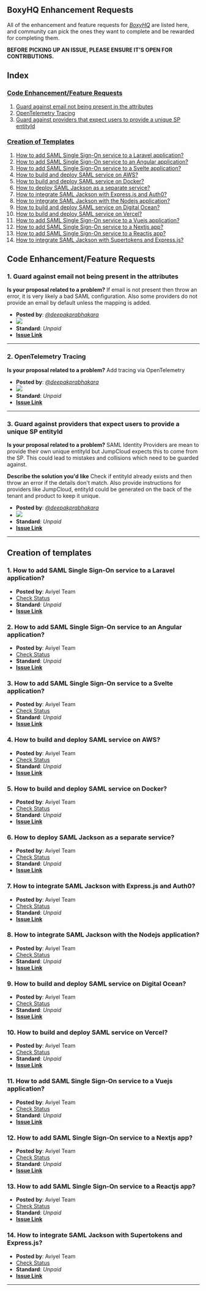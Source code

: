 ## BoxyHQ Enhancement Requests

All of the enhancement and feature requests for _[BoxyHQ](https://boxyhq.com/)_ are listed here, and community can pick the ones they want to complete and be rewarded for completing them.

**BEFORE PICKING UP AN ISSUE, PLEASE ENSURE IT'S OPEN FOR CONTRIBUTIONS.**

## Index

### [Code Enhancement/Feature Requests](#code-enhancementfeature-requests)
   1. [Guard against email not being present in the attributes](#1-guard-against-email-not-being-present-in-the-attributes)
   2. [OpenTelemetry Tracing](#2-opentelemetry-tracing)
   3. [Guard against providers that expect users to provide a unique SP entityId](#3-guard-against-providers-that-expect-users-to-provide-a-unique-sp-entityid)

### [Creation of Templates](#creation-of-templates-1)
   1. [How to add SAML Single Sign-On service to a Laravel application?](#1-how-to-add-saml-single-sign-on-service-to-a-laravel-application)
   2. [How to add SAML Single Sign-On service to an Angular application?](#2-how-to-add-saml-single-sign-on-service-to-an-angular-application)
   3. [How to add SAML Single Sign-On service to a Svelte application?](#3-how-to-add-saml-single-sign-on-service-to-a-svelte-application)
   4. [How to build and deploy SAML service on AWS?](#4-how-to-build-and-deploy-saml-service-on-aws)
   5. [How to build and deploy SAML service on Docker?](#5-how-to-build-and-deploy-saml-service-on-docker)
   6. [How to deploy SAML Jackson as a separate service?](#6-how-to-deploy-saml-jackson-as-a-separate-service)
   7. [How to integrate SAML Jackson with Express.js and Auth0?](#7-how-to-integrate-saml-jackson-with-expressjs-and-auth0)
   8. [How to integrate SAML Jackson with the Nodejs application?](#8-how-to-integrate-saml-jackson-with-the-nodejs-application)
   9. [How to build and deploy SAML service on Digital Ocean?](#9-how-to-build-and-deploy-saml-service-on-digital-ocean)
   10. [How to build and deploy SAML service on Vercel?](#10-how-to-build-and-deploy-saml-service-on-vercel)
   11. [How to add SAML Single Sign-On service to a Vuejs application?](#11-how-to-add-saml-single-sign-on-service-to-a-vuejs-application)
   12. [How to add SAML Single Sign-On service to a Nextjs app?](#12-how-to-add-saml-single-sign-on-service-to-a-nextjs-app)
   13. [How to add SAML Single Sign-On service to a Reactjs app?](#13-how-to-add-saml-single-sign-on-service-to-a-reactjs-app)
   14. [How to integrate SAML Jackson with Supertokens and Express.js?](#14-how-to-integrate-saml-jackson-with-supertokens-and-expressjs)

## Code Enhancement/Feature Requests

### **1. Guard against email not being present in the attributes**

**Is your proposal related to a problem?**
If email is not present then throw an error, it is very likely a bad SAML configuration. Also some providers do not provide an email by default unless the mapping is added.

- **Posted by**: _[@deepakprabhakara](https://github.com/deepakprabhakara)_
- <img src="https://img.shields.io/endpoint?url=https%3A%2F%2Faviyel-request-board.herokuapp.com%2Fboxyhq%2F116">
- **Standard**: _Unpaid_
- **[Issue Link](https://github.com/aviyelverse/Open-Source-Requests/issues/56)**

---

### **2. OpenTelemetry Tracing**

**Is your proposal related to a problem?**
Add tracing via OpenTelemetry

- **Posted by**: _[@deepakprabhakara](https://github.com/deepakprabhakara)_
- <img src="https://img.shields.io/endpoint?url=https%3A%2F%2Faviyel-request-board.herokuapp.com%2Fboxyhq%2F112">
- **Standard**: _Unpaid_
- **[Issue Link](https://github.com/aviyelverse/Open-Source-Requests/issues/57)**

---

### **3. Guard against providers that expect users to provide a unique SP entityId**

**Is your proposal related to a problem?**
SAML Identity Providers are mean to provide their own unique entityId but JumpCloud expects this to come from the SP. This could lead to mistakes and collisions which need to be guarded against.

**Describe the solution you'd like**
Check if entityId already exists and then throw an error if the details don't match. Also provide instructions for providers like JumpCloud, entityId could be generated on the back of the tenant and product to keep it unique.

- **Posted by**: _[@deepakprabhakara](https://github.com/deepakprabhakara)_
- <img src="https://img.shields.io/endpoint?url=https%3A%2F%2Faviyel-request-board.herokuapp.com%2Fboxyhq%2F117">
- **Standard**: _Unpaid_
- **[Issue Link](https://github.com/aviyelverse/Open-Source-Requests/issues/58)**

---

## Creation of templates

### **1. How to add SAML Single Sign-On service to a Laravel application?**

   - **Posted by**: Aviyel Team
   - [Check Status](https://sturdy-locust-74a.notion.site/BoxyHQ-b4940ecefc574ac0a85833b5aeebc82f)
   - **Standard**: _Unpaid_
   - **[Issue Link](https://github.com/aviyelverse/Open-Source-Requests/issues/94)**

### **2. How to add SAML Single Sign-On service to an Angular application?**

   - **Posted by**: Aviyel Team
   - [Check Status](https://sturdy-locust-74a.notion.site/BoxyHQ-b4940ecefc574ac0a85833b5aeebc82f)
   - **Standard**: _Unpaid_
   - **[Issue Link](https://github.com/aviyelverse/Open-Source-Requests/issues/96)**

### **3. How to add SAML Single Sign-On service to a Svelte application?**

   - **Posted by**: Aviyel Team
   - [Check Status](https://sturdy-locust-74a.notion.site/BoxyHQ-b4940ecefc574ac0a85833b5aeebc82f)
   - **Standard**: _Unpaid_
   - **[Issue Link](https://github.com/aviyelverse/Open-Source-Requests/issues/98)**

### **4. How to build and deploy SAML service on AWS?**

   - **Posted by**: Aviyel Team
   - [Check Status](https://sturdy-locust-74a.notion.site/BoxyHQ-b4940ecefc574ac0a85833b5aeebc82f)
   - **Standard**: _Unpaid_
   - **[Issue Link](https://github.com/aviyelverse/Open-Source-Requests/issues/99)**

### **5. How to build and deploy SAML service on Docker?**

   - **Posted by**: Aviyel Team
   - [Check Status](https://sturdy-locust-74a.notion.site/BoxyHQ-b4940ecefc574ac0a85833b5aeebc82f)
   - **Standard**: _Unpaid_
   - **[Issue Link](https://github.com/aviyelverse/Open-Source-Requests/issues/100)**

### **6. How to deploy SAML Jackson as a separate service?**

   - **Posted by**: Aviyel Team
   - [Check Status](https://sturdy-locust-74a.notion.site/BoxyHQ-b4940ecefc574ac0a85833b5aeebc82f)
   - **Standard**: _Unpaid_
   - **[Issue Link](https://github.com/aviyelverse/Open-Source-Requests/issues/101)**
  
### **7. How to integrate SAML Jackson with Express.js and Auth0?**

   - **Posted by**: Aviyel Team
   - [Check Status](https://sturdy-locust-74a.notion.site/BoxyHQ-b4940ecefc574ac0a85833b5aeebc82f)
   - **Standard**: _Unpaid_
   - **[Issue Link](https://github.com/aviyelverse/Open-Source-Requests/issues/102)**

### **8. How to integrate SAML Jackson with the Nodejs application?**

   - **Posted by**: Aviyel Team
   - [Check Status](https://sturdy-locust-74a.notion.site/BoxyHQ-b4940ecefc574ac0a85833b5aeebc82f)
   - **Standard**: _Unpaid_
   - **[Issue Link](https://github.com/aviyelverse/Open-Source-Requests/issues/103)**

### **9. How to build and deploy SAML service on Digital Ocean?**

   - **Posted by**: Aviyel Team
   - [Check Status](https://sturdy-locust-74a.notion.site/BoxyHQ-b4940ecefc574ac0a85833b5aeebc82f)
   - **Standard**: _Unpaid_
   - **[Issue Link](https://github.com/aviyelverse/Open-Source-Requests/issues/104)**

### **10. How to build and deploy SAML service on Vercel?**

   - **Posted by**: Aviyel Team
   - [Check Status](https://sturdy-locust-74a.notion.site/BoxyHQ-b4940ecefc574ac0a85833b5aeebc82f)
   - **Standard**: _Unpaid_
   - **[Issue Link](https://github.com/aviyelverse/Open-Source-Requests/issues/105)**

### **11. How to add SAML Single Sign-On service to a Vuejs application?**

   - **Posted by**: Aviyel Team
   - [Check Status](https://sturdy-locust-74a.notion.site/BoxyHQ-b4940ecefc574ac0a85833b5aeebc82f)
   - **Standard**: _Unpaid_
   - **[Issue Link](https://github.com/aviyelverse/Open-Source-Requests/issues/106)**

### **12. How to add SAML Single Sign-On service to a Nextjs app?**

   - **Posted by**: Aviyel Team
   - [Check Status](https://sturdy-locust-74a.notion.site/BoxyHQ-b4940ecefc574ac0a85833b5aeebc82f)
   - **Standard**: _Unpaid_
   - **[Issue Link](https://github.com/aviyelverse/Open-Source-Requests/issues/107)**

### **13. How to add SAML Single Sign-On service to a Reactjs app?**

   - **Posted by**: Aviyel Team
   - [Check Status](https://sturdy-locust-74a.notion.site/BoxyHQ-b4940ecefc574ac0a85833b5aeebc82f)
   - **Standard**: _Unpaid_
   - **[Issue Link](https://github.com/aviyelverse/Open-Source-Requests/issues/108)**

### **14. How to integrate SAML Jackson with Supertokens and Express.js?**

   - **Posted by**: Aviyel Team
   - [Check Status](https://sturdy-locust-74a.notion.site/BoxyHQ-b4940ecefc574ac0a85833b5aeebc82f)
   - **Standard**: _Unpaid_
   - **[Issue Link](https://github.com/aviyelverse/Open-Source-Requests/issues/109)**

---
